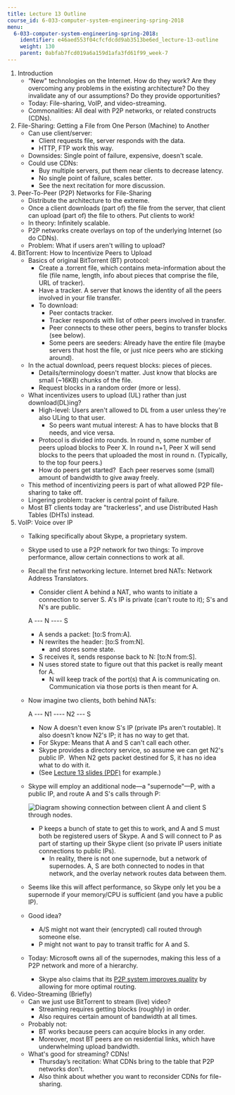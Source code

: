 ```yaml
---
title: Lecture 13 Outline
course_id: 6-033-computer-system-engineering-spring-2018
menu:
  6-033-computer-system-engineering-spring-2018:
    identifier: e46aed553f04cfcfdcdd9ab3513be6ed_lecture-13-outline
    weight: 130
    parent: 0abfab7fcd019a6a159d1afa3fd61f99_week-7
---
```

1.  Introduction
    *   “New" technologies on the Internet. How do they work? Are they overcoming any problems in the existing architecture? Do they invalidate any of our assumptions? Do they provide opportunities?
    *   Today: File-sharing, VoIP, and video-streaming.
    *   Commonalities: All deal with P2P networks, or related constructs (CDNs).
2.  File-Sharing: Getting a File from One Person (Machine) to Another
    *   Can use client/server:
        *   Client requests file, server responds with the data.
        *   HTTP, FTP work this way.
    *   Downsides: Single point of failure, expensive, doesn't scale.
    *   Could use CDNs:
        *   Buy multiple servers, put them near clients to decrease latency.
        *   No single point of failure, scales better.
        *   See the next recitation for more discussion.
3.  Peer-To-Peer (P2P) Networks for File-Sharing
    *   Distribute the architecture to the extreme.
    *   Once a client downloads (part of) the file from the server, that client can upload (part of) the file to others. Put clients to work!
    *   In theory: Infinitely scalable.
    *   P2P networks create overlays on top of the underlying Internet (so do CDNs).
    *   Problem: What if users aren't willing to upload?
4.  BitTorrent: How to Incentivize Peers to Upload
    *   Basics of original BitTorrent (BT) protocol:
        *   Create a .torrent file, which contains meta-information about the file (file name, length, info about pieces that comprise the file, URL of tracker).
        *   Have a tracker. A server that knows the identity of all the peers involved in your file transfer.
        *   To download:
            *   Peer contacts tracker.
            *   Tracker responds with list of other peers involved in transfer.
            *   Peer connects to these other peers, begins to transfer blocks (see below).
            *   Some peers are seeders: Already have the entire file (maybe servers that host the file, or just nice peers who are sticking around).
    *   In the actual download, peers request blocks: pieces of pieces.
        *   Details/terminology doesn't matter. Just know that blocks are small (~16KB) chunks of the file.
        *   Request blocks in a random order (more or less).
    *   What incentivizes users to upload (UL) rather than just download(DL)ing?
        *   High-level: Users aren't allowed to DL from a user unless they're also ULing to that user.
            *   So peers want mutual interest: A has to have blocks that B needs, and vice versa.
        *   Protocol is divided into rounds. In round n, some number of peers upload blocks to Peer X. In round n+1, Peer X will send blocks to the peers that uploaded the most in round n. (Typically, to the top four peers.)
        *   How do peers get started?  Each peer reserves some (small) amount of bandwidth to give away freely.
    *   This method of incentivizing peers is part of what allowed P2P file-sharing to take off.
    *   Lingering problem: tracker is central point of failure.
    *   Most BT clients today are "trackerless", and use Distributed Hash Tables (DHTs) instead.
5.  VoIP: Voice over IP
    *   Talking specifically about Skype, a proprietary system.
    *   Skype used to use a P2P network for two things: To improve performance, allow certain connections to work at all.
    *   Recall the first networking lecture. Internet bred NATs: Network Address Translators.
        *   Consider client A behind a NAT, who wants to initiate a connection to server S. A's IP is private (can't route to it); S's and N's are public.
        
        A --- N ---- S
        
        *   A sends a packet: \[to:S from:A\].
        *   N rewrites the header: \[to:S from:N\].
            *   and stores some state.
        *   S receives it, sends response back to N: \[to:N from:S\].
        *   N uses stored state to figure out that this packet is really meant for A.
            *   N will keep track of the port(s) that A is communicating on. Communication via those ports is then meant for A.
    *   Now imagine two clients, both behind NATs:
        
        A --- N1 ---- N2 --- S
        
        *   Now A doesn't even know S's IP (private IPs aren't routable). It also doesn't know N2's IP; it has no way to get that.
        *   For Skype: Means that A and S can't call each other.
        *   Skype provides a directory service, so assume we can get N2's public IP.  When N2 gets packet destined for S, it has no idea what to do with it.
        *   (See [Lecture 13 slides (PDF)](https://open-learning-course-data.s3.amazonaws.com/6-033-computer-system-engineering-spring-2018/cb323c9bfd706cc4af756a5e33b7ca8c_MIT6_033S18lec13.pdf) for example.)
    *   Skype will employ an additional node—a "supernode"—P, with a public IP, and route A and S's calls through P: 
        
        ![Diagram showing connection between client A and client S through nodes.](https://open-learning-course-data.s3.amazonaws.com/6-033-computer-system-engineering-spring-2018/46892ea3a63a6724e3aa77ee0b0114a2_Untitled-2.jpg)
        
        *   P keeps a bunch of state to get this to work, and A and S must both be registered users of Skype. A and S will connect to P as part of starting up their Skype client (so private IP users initiate connections to public IPs).
            *   In reality, there is not one supernode, but a network of supernodes. A, S are both connected to nodes in that network, and the overlay network routes data between them.
    *   Seems like this will affect performance, so Skype only let you be a supernode if your memory/CPU is sufficient (and you have a public IP).
    *   Good idea?
        *   A/S might not want their (encrypted) call routed through someone else.
        *   P might not want to pay to transit traffic for A and S.
    *   Today: Microsoft owns all of the supernodes, making this less of a P2P network and more of a hierarchy.
        *   Skype also claims that its [P2P system improves quality](https://support.skype.com/en/faq/FA10983/what-are-p2p-communications) by allowing for more optimal routing.
6.  Video-Streaming (Briefly)
    *   Can we just use BitTorrent to stream (live) video?
        *   Streaming requires getting blocks (roughly) in order.
        *   Also requires certain amount of bandwidth at all times.
    *   Probably not:
        *   BT works because peers can acquire blocks in any order.
        *   Moreover, most BT peers are on residential links, which have underwhelming upload bandwidth.
    *   What's good for streaming? CDNs!
        *   Thursday’s recitation: What CDNs bring to the table that P2P networks don't.
        *   Also think about whether you want to reconsider CDNs for file-sharing.